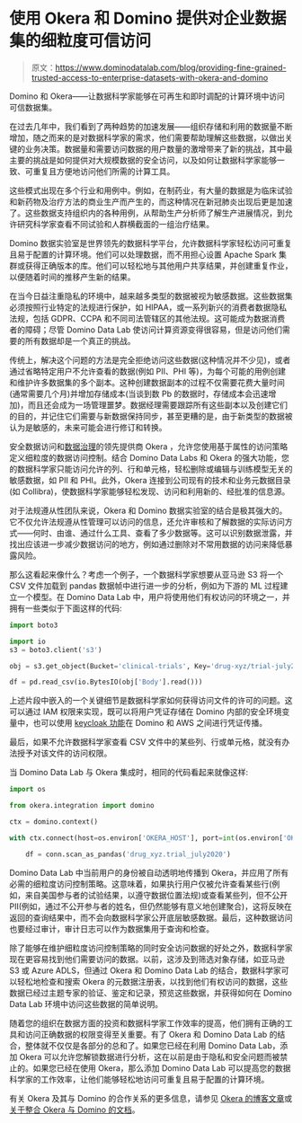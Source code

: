 # 使用 Okera 和 Domino 提供对企业数据集的细粒度可信访问

> 原文：<https://www.dominodatalab.com/blog/providing-fine-grained-trusted-access-to-enterprise-datasets-with-okera-and-domino>

Domino 和 Okera——让数据科学家能够在可再生和即时调配的计算环境中访问可信数据集。

在过去几年中，我们看到了两种趋势的加速发展——组织存储和利用的数据量不断增加，随之而来的是对数据科学家的需求，他们需要帮助理解这些数据，以做出关键的业务决策。数据量和需要访问数据的用户数量的激增带来了新的挑战，其中最主要的挑战是如何提供对大规模数据的安全访问，以及如何让数据科学家能够一致、可重复且方便地访问他们所需的计算工具。

这些模式出现在多个行业和用例中。例如，在制药业，有大量的数据是为临床试验和新药物及治疗方法的商业生产而产生的，而这种情况在新冠肺炎出现后更是加速了。这些数据支持组织内的各种用例，从帮助生产分析师了解生产进展情况，到允许研究科学家查看不同试验和人群横截面的一组治疗结果。

Domino 数据实验室是世界领先的数据科学平台，允许数据科学家轻松访问可重复且易于配置的计算环境。他们可以处理数据，而不用担心设置 Apache Spark 集群或获得正确版本的库。他们可以轻松地与其他用户共享结果，并创建重复作业，以便随着时间的推移产生新的结果。

在当今日益注重隐私的环境中，越来越多类型的数据被视为敏感数据。这些数据集必须按照行业特定的法规进行保护，如 HIPAA，或一系列新兴的消费者数据隐私法规，包括 GDPR、CCPA 和不同司法管辖区的其他法规。这可能成为数据消费者的障碍；尽管 Domino Data Lab 使访问计算资源变得很容易，但是访问他们需要的所有数据却是一个真正的挑战。

传统上，解决这个问题的方法是完全拒绝访问这些数据(这种情况并不少见)，或者通过省略特定用户不允许查看的数据(例如 PII、PHI 等)，为每个可能的用例创建和维护许多数据集的多个副本。这种创建数据副本的过程不仅需要花费大量时间(通常需要几个月)并增加存储成本(当谈到数 Pb 的数据时，存储成本会迅速增加)，而且还会成为一场管理噩梦。数据经理需要跟踪所有这些副本以及创建它们的目的，并记住它们需要与新数据保持同步，甚至更糟的是，由于新类型的数据被认为是敏感的，未来可能会进行修订和转换。

安全数据访问和[数据治理](/choosing-a-data-governance-framework)的领先提供商 Okera ，允许您使用基于属性的访问策略定义细粒度的数据访问控制。结合 Domino Data Labs 和 Okera 的强大功能，您的数据科学家只能访问允许的列、行和单元格，轻松删除或编辑与训练模型无关的敏感数据，如 PII 和 PHI。此外，Okera 连接到公司现有的技术和业务元数据目录(如 Collibra)，使数据科学家能够轻松发现、访问和利用新的、经批准的信息源。

对于法规遵从性团队来说，Okera 和 Domino 数据实验室的结合是极其强大的。它不仅允许法规遵从性管理可以访问的信息，还允许审核和了解数据的实际访问方式——何时、由谁、通过什么工具、查看了多少数据等。这可以识别数据泄露，并找出应该进一步减少数据访问的地方，例如通过删除对不常用数据的访问来降低暴露风险。

那么这看起来像什么？考虑一个例子，一个数据科学家想要从亚马逊 S3 将一个 CSV 文件加载到 pandas 数据帧中进行进一步的分析，例如为下游的 ML 过程建立一个模型。在 Domino Data Lab 中，用户将使用他们有权访问的环境之一，并拥有一些类似于下面这样的代码:

```py
import boto3

import io
s3 = boto3.client('s3')

obj = s3.get_object(Bucket='clinical-trials', Key='drug-xyz/trial-july2020/data.csv')

df = pd.read_csv(io.BytesIO(obj['Body'].read()))
```

上述片段中嵌入的一个关键细节是数据科学家如何获得访问文件的许可的问题。这可以通过 IAM 权限来实现，既可以将用户凭证存储在 Domino 内部的安全环境变量中，也可以使用 [keycloak 功能](https://admin.dominodatalab.com/en/latest/keycloak.html#aws-credential-propagation)在 Domino 和 AWS 之间进行凭证传播。

最后，如果不允许数据科学家查看 CSV 文件中的某些列、行或单元格，就没有办法授予对该文件的访问权限。

当 Domino Data Lab 与 Okera 集成时，相同的代码看起来就像这样:

```py
import os

from okera.integration import domino

ctx = domino.context()

with ctx.connect(host=os.environ['OKERA_HOST'], port=int(os.environ['OKERA_PORT'])) as conn:

    df = conn.scan_as_pandas('drug_xyz.trial_july2020')
```

Domino Data Lab 中当前用户的身份被自动透明地传播到 Okera，并应用了所有必需的细粒度访问控制策略。这意味着，如果执行用户仅被允许查看某些行(例如，来自美国参与者的试验结果，以遵守数据位置法规)或查看某些列，但不公开 PII(例如，通过不公开参与者的姓名，但仍然能够有意义地创建聚合)，这将反映在返回的查询结果中，而不会向数据科学家公开底层敏感数据。最后，这种数据访问也要经过审计，审计日志可以作为数据集用于查询和检查。

除了能够在维护细粒度访问控制策略的同时安全访问数据的好处之外，数据科学家现在更容易找到他们需要访问的数据。以前，这涉及到筛选对象存储，如亚马逊 S3 或 Azure ADLS，但通过 Okera 和 Domino Data Lab 的结合，数据科学家可以轻松地检查和搜索 Okera 的元数据注册表，以找到他们有权访问的数据，这些数据已经过主题专家的验证、鉴定和记录，预览这些数据，并获得如何在 Domino Data Lab 环境中访问这些数据的简单说明。

随着您的组织在数据方面的投资和数据科学家工作效率的提高，他们拥有正确的工具和访问正确数据的权限变得至关重要。有了 Okera 和 Domino Data Lab 的结合，整体就不仅仅是各部分的总和了。如果您已经在利用 Domino Data Lab，添加 Okera 可以允许您解锁数据进行分析，这在以前是由于隐私和安全问题而被禁止的。如果您已经在使用 Okera，那么添加 Domino Data Lab 可以提高您的数据科学家的工作效率，让他们能够轻松地访问可重复且易于配置的计算环境。

有关 Okera 及其与 Domino 的合作关系的更多信息，请参见 [Okera 的博客文章](https://www.okera.com/blogs/okera-domino-speeding-business-outcomes-with-data-science/)或[关于整合 Okera 与 Domino 的文档](https://docs.dominodatalab.com/en/latest/user_guide/b83660/connect-to-okera-from-domino/)。